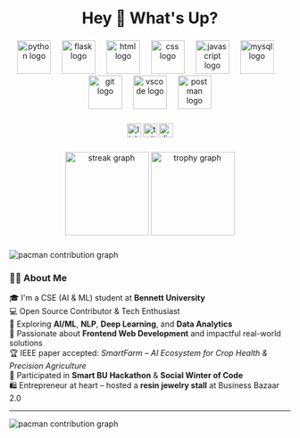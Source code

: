 <h1 align="center">Hey 👋 What's Up?</h1>

###

<div align="center">
  <img src="https://skillicons.dev/icons?i=py" height="60" alt="python logo" />
  <img width="12" />
  <img src="https://skillicons.dev/icons?i=flask" height="60" alt="flask logo" />
  <img width="12" />
  <img src="https://skillicons.dev/icons?i=html" height="60" alt="html logo" />
  <img width="12" />
  <img src="https://skillicons.dev/icons?i=css" height="60" alt="css logo" />
  <img width="12" />
  <img src="https://skillicons.dev/icons?i=js" height="60" alt="javascript logo" />
  <img width="12" />
  <img src="https://skillicons.dev/icons?i=mysql" height="60" alt="mysql logo" />
  <img width="12" />
  <img src="https://skillicons.dev/icons?i=git" height="60" alt="git logo" />
  <img width="12" />
  <img src="https://skillicons.dev/icons?i=vscode" height="60" alt="vscode logo" />
  <img width="12" />
  <img src="https://skillicons.dev/icons?i=postman" height="60" alt="postman logo" />
</div>

###

<div align="center">
  <img src="https://img.shields.io/static/v1?message=LinkedIn&logo=linkedin&label=&color=0077B5&logoColor=white&labelColor=&style=for-the-badge" height="25" alt="linkedin logo" />
  <img src="https://img.shields.io/static/v1?message=Twitter&logo=twitter&label=&color=1DA1F2&logoColor=white&labelColor=&style=for-the-badge" height="25" alt="twitter logo" />
  <img src="https://img.shields.io/static/v1?message=Discord&logo=discord&label=&color=7289DA&logoColor=white&labelColor=&style=for-the-badge" height="25" alt="discord logo" />
</div>

###

<div align="center">
  <img src="https://streak-stats.demolab.com?user=your-github-username&locale=en&mode=daily&theme=dracula&hide_border=false&border_radius=5&order=3" height="150" alt="streak graph" />
  <img src="https://github-profile-trophy.vercel.app?username=your-github-username&theme=dracula&column=-1&row=1&margin-w=8&margin-h=8&no-bg=false&no-frame=false&order=4" height="150" alt="trophy graph" />
</div>

###

<picture>
  <source media="(prefers-color-scheme: dark)" srcset="https://raw.githubusercontent.com/your-github-username/your-github-username/output/pacman-contribution-graph-dark.svg">
  <source media="(prefers-color-scheme: light)" srcset="https://raw.githubusercontent.com/your-github-username/your-github-username/output/pacman-contribution-graph.svg">
  <img alt="pacman contribution graph" src="https://raw.githubusercontent.com/your-github-username/your-github-username/output/pacman-contribution-graph.svg">
</picture>

###

### 🙋‍♀️ About Me

🎓 I'm a CSE (AI & ML) student at **Bennett University**  
💻 Open Source Contributor & Tech Enthusiast  
🧠 Exploring **AI/ML**, **NLP**, **Deep Learning**, and **Data Analytics**  
🌱 Passionate about **Frontend Web Development** and impactful real-world solutions  
🏆 IEEE paper accepted: *SmartFarm – AI Ecosystem for Crop Health & Precision Agriculture*  
🚀 Participated in **Smart BU Hackathon** & **Social Winter of Code**  
🛍️ Entrepreneur at heart – hosted a **resin jewelry stall** at Business Bazaar 2.0  

---
<picture>
  <source media="(prefers-color-scheme: dark)" srcset="https://raw.githubusercontent.com/YOUR_GITHUB_USERNAME/YOUR_GITHUB_USERNAME/output/pacman-contribution-graph-dark.svg">
  <source media="(prefers-color-scheme: light)" srcset="https://raw.githubusercontent.com/YOUR_GITHUB_USERNAME/YOUR_GITHUB_USERNAME/output/pacman-contribution-graph.svg">
  <img alt="pacman contribution graph" src="https://raw.githubusercontent.com/YOUR_GITHUB_USERNAME/YOUR_GITHUB_USERNAME/output/pacman-contribution-graph.svg">
</picture>


